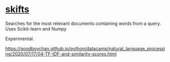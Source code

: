 # [skifts](https://github.com/rtmigo/skifts_py#readme)

Searches for the most relevant documents containing words from a query. Uses
Scikit-learn and Numpy

Experimental.

https://goodboychan.github.io/python/datacamp/natural_language_processing/2020/07/17/04-TF-IDF-and-similarity-scores.html
